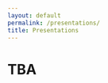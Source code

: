 ```yaml
---
layout: default
permalink: /presentations/
title: Presentations
---
```


# TBA


<!-- # Short Presentations

<ul>
{% for item in site.data.presentations  %}
{% if item.type == "short" %}
  <li><strong>{{ item.title }}</strong><br/>
  <small><i>{{ item.authors }}</i></small>
  <small><i>{{ item.abstract }}</i></small></li>
{% endif %}
{% endfor %}
</ul>

# Long Presentations

<ul>
{% for item in site.data.presentations  %}
{% if item.type == "long" %}
  <li><strong>{{ item.title }}</strong><br/>
  <small><i>{{ item.authors }}</i></small>
  <small><i>{{ item.abstract }}</i></small></li>
{% endif %}
{% endfor %}
</ul> -->